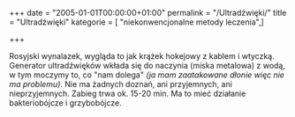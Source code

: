 +++
date = "2005-01-01T00:00:00+01:00"
permalink = "/Ultradźwięki/"
title = "Ultradźwięki"
kategorie = [ "niekonwencjonalne metody leczenia",]

+++

Rosyjski wynalazek, wygląda to jak krążek hokejowy z kablem i wtyczką. Generator ultradźwięków wkłada się do naczynia (miska metalowa) z wodą, w tym moczymy to, co "nam dolega" *(ja mam zaatakowane dłonie więc nie ma problemu)*. Nie ma żadnych doznań, ani przyjemnych, ani nieprzyjemnych. Zabieg trwa ok. 15-20 min. Ma to mieć działanie bakteriobójcze i grzybobójcze.
